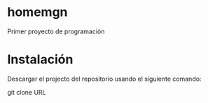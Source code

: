 # homemgn

Primer proyecto de programación


# Instalación

Descargar el projecto del repositorio usando el siguiente comando:
<p align="left">git clone URL</p>


